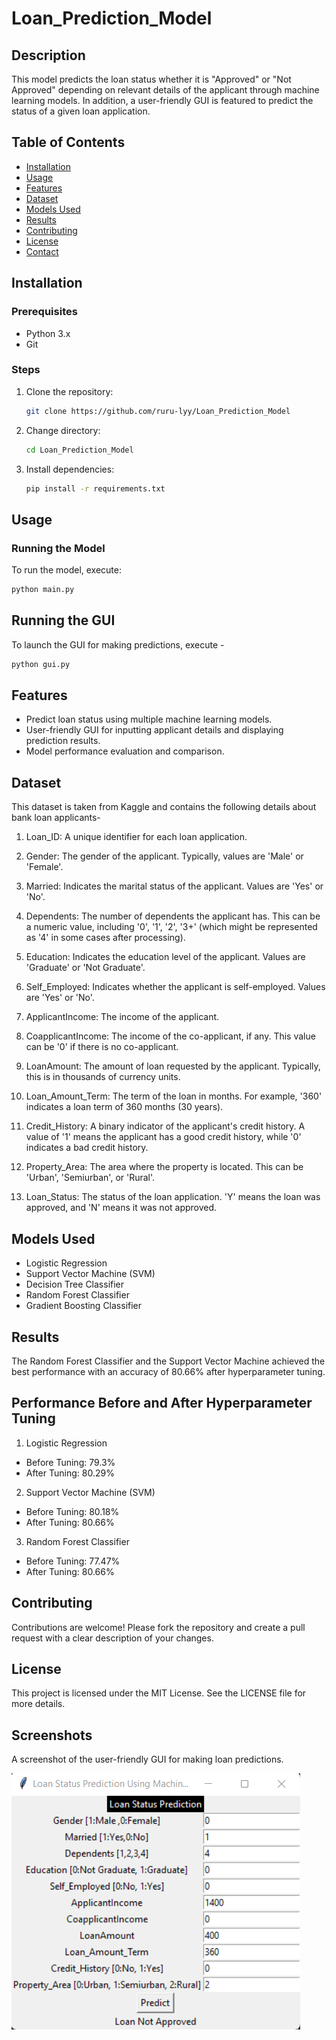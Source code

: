 # Loan_Prediction_Model

## Description
This model predicts the loan status whether it is "Approved" or "Not Approved" depending on relevant details of the applicant through machine learning models. In addition, a user-friendly GUI is featured to predict the status of a given loan application.

## Table of Contents
- [Installation](#installation)
- [Usage](#usage)
- [Features](#features)
- [Dataset](#dataset)
- [Models Used](#models-used)
- [Results](#results)
- [Contributing](#contributing)
- [License](#license)
- [Contact](#contact)

## Installation

### Prerequisites
- Python 3.x
- Git

### Steps
1. Clone the repository:
    ```bash
    git clone https://github.com/ruru-lyy/Loan_Prediction_Model
    ```
2. Change directory:
    ```bash
    cd Loan_Prediction_Model
    ```
3. Install dependencies:
    ```bash
    pip install -r requirements.txt
    ```

## Usage

### Running the Model
To run the model, execute:
```bash
python main.py
```

## Running the GUI
To launch the GUI for making predictions, execute -

```bash
python gui.py
```

## Features

- Predict loan status using multiple machine learning models.
- User-friendly GUI for inputting applicant details and displaying prediction results.
- Model performance evaluation and comparison.

## Dataset

This dataset is taken from Kaggle and contains the following details about bank loan applicants-

1. Loan_ID: A unique identifier for each loan application.

2. Gender: The gender of the applicant. Typically, values are 'Male' or 'Female'.

3. Married: Indicates the marital status of the applicant. Values are 'Yes' or 'No'.

4. Dependents: The number of dependents the applicant has. This can be a numeric value, including '0', '1', '2', '3+' (which might be represented as '4' in some cases after processing).

5. Education: Indicates the education level of the applicant. Values are 'Graduate' or 'Not Graduate'.

6. Self_Employed: Indicates whether the applicant is self-employed. Values are 'Yes' or 'No'.

7. ApplicantIncome: The income of the applicant.

8. CoapplicantIncome: The income of the co-applicant, if any. This value can be '0' if there is no co-applicant.

9. LoanAmount: The amount of loan requested by the applicant. Typically, this is in thousands of currency units.

10. Loan_Amount_Term: The term of the loan in months. For example, '360' indicates a loan term of 360 months (30 years).

11. Credit_History: A binary indicator of the applicant's credit history. A value of '1' means the applicant has a good credit history, while '0' indicates a bad credit history.

12. Property_Area: The area where the property is located. This can be 'Urban', 'Semiurban', or 'Rural'.

13. Loan_Status: The status of the loan application. 'Y' means the loan was approved, and 'N' means it was not approved.

## Models Used

- Logistic Regression
- Support Vector Machine (SVM)
- Decision Tree Classifier
- Random Forest Classifier
- Gradient Boosting Classifier
  
## Results
The Random Forest Classifier and the Support Vector Machine achieved the best performance with an accuracy of 80.66% after hyperparameter tuning.

## Performance Before and After Hyperparameter Tuning

1. Logistic Regression
- Before Tuning: 79.3%
- After Tuning: 80.29%
2. Support Vector Machine (SVM)
- Before Tuning: 80.18%
- After Tuning: 80.66%
3. Random Forest Classifier
- Before Tuning: 77.47%
- After Tuning: 80.66%
  
## Contributing
Contributions are welcome! Please fork the repository and create a pull request with a clear description of your changes.

## License
This project is licensed under the MIT License. See the LICENSE file for more details.

## Screenshots

A screenshot of the user-friendly GUI for making loan predictions.

![GUI](images/GUI.png)





